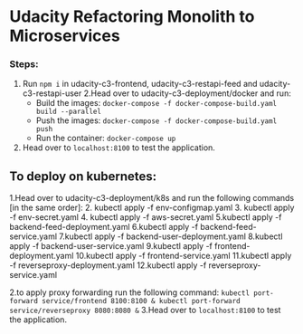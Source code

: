 # Udacity Refactoring Monolith to Microservices

### Steps:
1. Run `npm i` in udacity-c3-frontend, udacity-c3-restapi-feed and udacity-c3-restapi-user
2.Head over to udacity-c3-deployment/docker and run:
    - Build the images: `docker-compose -f docker-compose-build.yaml build --parallel`
    - Push the images: `docker-compose -f docker-compose-build.yaml push`
    - Run the container: `docker-compose up`
3. Head over to `localhost:8100` to test the application.

## To deploy on kubernetes:
1.Head over to udacity-c3-deployment/k8s and run the following commands [in the same order]:
2. kubectl apply -f env-configmap.yaml
3. kubectl apply -f env-secret.yaml
4. kubectl apply -f aws-secret.yaml
5.kubectl apply -f backend-feed-deployment.yaml
6.kubectl apply -f backend-feed-service.yaml
7.kubectl apply -f backend-user-deployment.yaml
8.kubectl apply -f backend-user-service.yaml
9.kubectl apply -f frontend-deployment.yaml
10.kubectl apply -f frontend-service.yaml
11.kubectl apply -f reverseproxy-deployment.yaml
12.kubectl apply -f reverseproxy-service.yaml
    
2.to apply proxy forwarding run the following command:
    `kubectl port-forward service/frontend 8100:8100 & kubectl port-forward service/reverseproxy 8080:8080 &`
3.Head over to `localhost:8100` to test the application.
